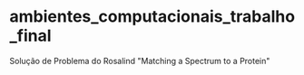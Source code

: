 # ambientes_computacionais_trabalho_final
Solução de Problema do Rosalind "Matching a Spectrum to a Protein"
